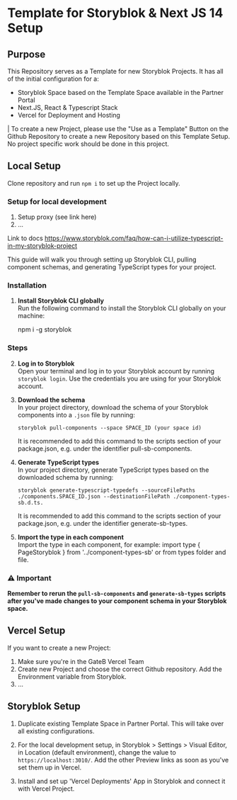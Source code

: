 # Template for Storyblok & Next JS 14 Setup

## Purpose

This Repository serves as a Template for new Storyblok Projects. It has all of the initial configuration for a:

-   Storyblok Space based on the Template Space available in the Partner Portal
-   Next.JS, React & Typescript Stack
-   Vercel for Deployment and Hosting

| To create a new Project, please use the "Use as a Template" Button on the Github Repository to create a new Repository based on this Template Setup. No project specific work should be done in this project.

## Local Setup

Clone repository and run `npm i` to set up the Project locally.

### Setup for local development

1. Setup proxy (see link here)
2. ...

Link to docs https://www.storyblok.com/faq/how-can-i-utilize-typescript-in-my-storyblok-project

This guide will walk you through setting up Storyblok CLI, pulling component schemas, and generating TypeScript types for your project.

### Installation

1. **Install Storyblok CLI globally**  
   Run the following command to install the Storyblok CLI globally on your machine:

    npm i -g storyblok

### Steps

2. **Log in to Storyblok**  
   Open your terminal and log in to your Storyblok account by running `storyblok login`. Use the credentials you are using for your Storyblok account.

3. **Download the schema**  
   In your project directory, download the schema of your Storyblok components into a `.json` file by running:

    `storyblok pull-components --space SPACE_ID (your space id)`

    It is recommended to add this command to the scripts section of your package.json, e.g. under the identifier pull-sb-components.

4. **Generate TypeScript types**  
   In your project directory, generate TypeScript types based on the downloaded schema by running:

    `storyblok generate-typescript-typedefs --sourceFilePaths ./components.SPACE_ID.json --destinationFilePath ./component-types-sb.d.ts.`

    It is recommended to add this command to the scripts section of your package.json, e.g. under the identifier generate-sb-types.

5. **Import the type in each component**  
   Import the type in each component, for example: import type { PageStoryblok } from '../component-types-sb' or from types folder and file.

### ⚠️ Important

**Remember to rerun the `pull-sb-components` and `generate-sb-types` scripts after you've made changes to your component schema in your Storyblok space.**

## Vercel Setup

If you want to create a new Project:

1. Make sure you're in the GateB Vercel Team
2. Create new Project and choose the correct Github repository. Add the Environment variable from Storyblok.
3. ...

## Storyblok Setup

1. Duplicate existing Template Space in Partner Portal. This will take over all existing configurations.
2. For the local development setup, in Storyblok > Settings > Visual Editor, in Location (default environment), change the value to `https://localhost:3010/`. Add the other Preview links as soon as you've set them up in Vercel.

3. Install and set up 'Vercel Deployments' App in Storyblok and connect it with Vercel Project.
